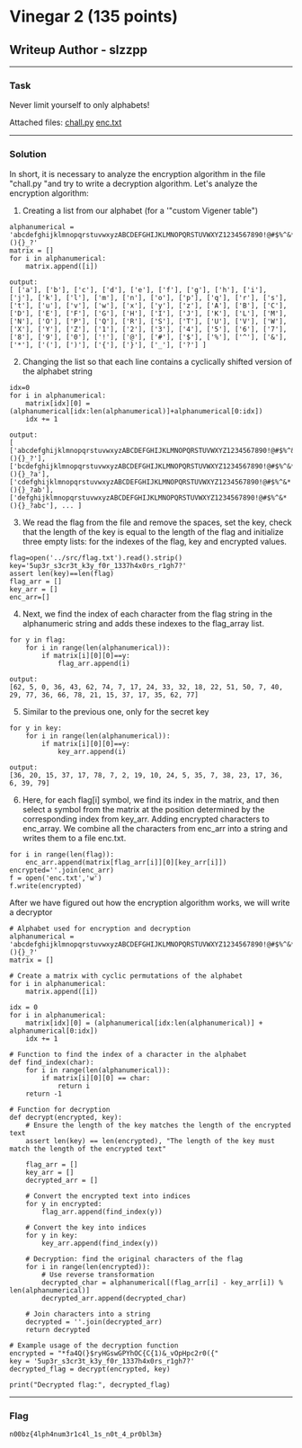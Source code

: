 # Vinegar 2 (135 points)
## Writeup Author - slzzpp

---
### Task
Never limit yourself to only alphabets!

Attached files: [chall.py](assets/vinegar2/chall.py) [enc.txt](assets/vinegar2/enc.txt)

---
### Solution
In short, it is necessary to analyze the encryption algorithm in the file "chall.py "and try to write a decryption algorithm.
Let's analyze the encryption algorithm:
1) Creating a list from our alphabet (for a '"custom Vigener table")
```
alphanumerical = 'abcdefghijklmnopqrstuvwxyzABCDEFGHIJKLMNOPQRSTUVWXYZ1234567890!@#$%^&*(){}_?'
matrix = []
for i in alphanumerical:
	matrix.append([i])

output:
[ ['a'], ['b'], ['c'], ['d'], ['e'], ['f'], ['g'], ['h'], ['i'], ['j'], ['k'], ['l'], ['m'], ['n'], ['o'], ['p'], ['q'], ['r'], ['s'], ['t'], ['u'], ['v'], ['w'], ['x'], ['y'], ['z'], ['A'], ['B'], ['C'], ['D'], ['E'], ['F'], ['G'], ['H'], ['I'], ['J'], ['K'], ['L'], ['M'], ['N'], ['O'], ['P'], ['Q'], ['R'], ['S'], ['T'], ['U'], ['V'], ['W'], ['X'], ['Y'], ['Z'], ['1'], ['2'], ['3'], ['4'], ['5'], ['6'], ['7'], ['8'], ['9'], ['0'], ['!'], ['@'], ['#'], ['$'], ['%'], ['^'], ['&'], ['*'], ['('], [')'], ['{'], ['}'], ['_'], ['?'] ]
```

2) Changing the list so that each line contains a cyclically shifted version of the alphabet string
```
idx=0
for i in alphanumerical:
	matrix[idx][0] = (alphanumerical[idx:len(alphanumerical)]+alphanumerical[0:idx])
	idx += 1

output:
[ ['abcdefghijklmnopqrstuvwxyzABCDEFGHIJKLMNOPQRSTUVWXYZ1234567890!@#$%^&*(){}_?'], ['bcdefghijklmnopqrstuvwxyzABCDEFGHIJKLMNOPQRSTUVWXYZ1234567890!@#$%^&*(){}_?a'], ['cdefghijklmnopqrstuvwxyzABCDEFGHIJKLMNOPQRSTUVWXYZ1234567890!@#$%^&*(){}_?ab'], ['defghijklmnopqrstuvwxyzABCDEFGHIJKLMNOPQRSTUVWXYZ1234567890!@#$%^&*(){}_?abc'], ... ]
```

3) We read the flag from the file and remove the spaces, set the key, check that the length of the key is equal to the length of the flag and initialize three empty lists: for the indexes of the flag, key and encrypted values.
```
flag=open('../src/flag.txt').read().strip()
key='5up3r_s3cr3t_k3y_f0r_1337h4x0rs_r1gh7?'
assert len(key)==len(flag)
flag_arr = []
key_arr = []
enc_arr=[]
```

4) Next, we find the index of each character from the flag string in the alphanumeric string and adds these indexes to the flag_array list.
```
for y in flag:
	for i in range(len(alphanumerical)):
		if matrix[i][0][0]==y:
			flag_arr.append(i)

output:
[62, 5, 0, 36, 43, 62, 74, 7, 17, 24, 33, 32, 18, 22, 51, 50, 7, 40, 29, 77, 36, 66, 78, 21, 15, 37, 17, 35, 62, 77]
```

5) Similar to the previous one, only for the secret key
```
for y in key:
	for i in range(len(alphanumerical)):
		if matrix[i][0][0]==y:
			key_arr.append(i)

output:
[36, 20, 15, 37, 17, 78, 7, 2, 19, 10, 24, 5, 35, 7, 38, 23, 17, 36, 6, 39, 79]
```

6) Here, for each flag\[i] symbol, we find its index in the matrix, and then select a symbol from the matrix at the position determined by the corresponding index from key_arr. Adding encrypted characters to enc_array. We combine all the characters from enc_arr into a string and writes them to a file enc.txt.
```
for i in range(len(flag)):
	enc_arr.append(matrix[flag_arr[i]][0][key_arr[i]])
encrypted=''.join(enc_arr)
f = open('enc.txt','w')
f.write(encrypted)
```

After we have figured out how the encryption algorithm works, we will write a decryptor
```
# Alphabet used for encryption and decryption
alphanumerical = 'abcdefghijklmnopqrstuvwxyzABCDEFGHIJKLMNOPQRSTUVWXYZ1234567890!@#$%^&*(){}_?'
matrix = []

# Create a matrix with cyclic permutations of the alphabet
for i in alphanumerical:
    matrix.append([i])

idx = 0
for i in alphanumerical:
    matrix[idx][0] = (alphanumerical[idx:len(alphanumerical)] + alphanumerical[0:idx])
    idx += 1

# Function to find the index of a character in the alphabet
def find_index(char):
    for i in range(len(alphanumerical)):
        if matrix[i][0][0] == char:
            return i
    return -1

# Function for decryption
def decrypt(encrypted, key):
    # Ensure the length of the key matches the length of the encrypted text
    assert len(key) == len(encrypted), "The length of the key must match the length of the encrypted text"
    
    flag_arr = []
    key_arr = []
    decrypted_arr = []

    # Convert the encrypted text into indices
    for y in encrypted:
        flag_arr.append(find_index(y))
    
    # Convert the key into indices
    for y in key:
        key_arr.append(find_index(y))

    # Decryption: find the original characters of the flag
    for i in range(len(encrypted)):
        # Use reverse transformation
        decrypted_char = alphanumerical[(flag_arr[i] - key_arr[i]) % len(alphanumerical)]
        decrypted_arr.append(decrypted_char)

    # Join characters into a string
    decrypted = ''.join(decrypted_arr)
    return decrypted

# Example usage of the decryption function
encrypted = "*fa4Q(}$ryHGswGPYhOC{C{1)&_vOpHpc2r0({" 
key = '5up3r_s3cr3t_k3y_f0r_1337h4x0rs_r1gh7?'
decrypted_flag = decrypt(encrypted, key)

print("Decrypted flag:", decrypted_flag)
```
---
### Flag

```
n00bz{4lph4num3r1c4l_1s_n0t_4_pr0bl3m}
```

